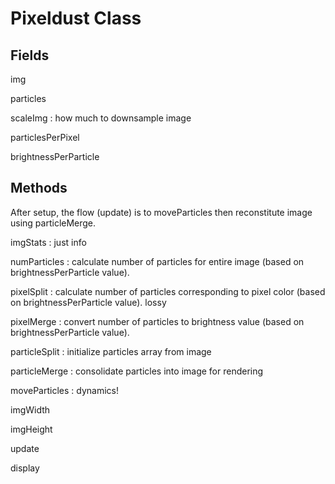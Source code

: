 # Pixeldust Class

## Fields

img

particles

scaleImg
: how much to downsample image

particlesPerPixel

brightnessPerParticle

## Methods

After setup, the flow (update) is to moveParticles then reconstitute image using particleMerge.


imgStats
: just info

numParticles
: calculate number of particles for entire image (based on brightnessPerParticle value).

pixelSplit
: calculate number of particles corresponding to pixel color (based on brightnessPerParticle value). lossy

pixelMerge
: convert number of particles to brightness value (based on brightnessPerParticle value).

particleSplit
: initialize particles array from image

particleMerge
: consolidate particles into image for rendering

moveParticles
: dynamics!

imgWidth

imgHeight

update

display

